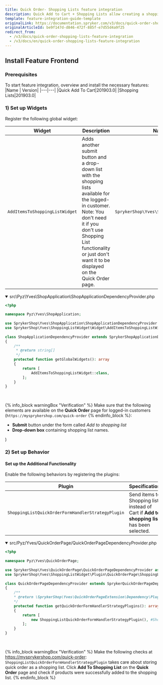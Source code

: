 ```yaml
---
title: Quick Order- Shopping Lists feature integration
description: Quick Add to Cart + Shopping Lists allow creating a shopping list to buy products. This guide describes how to integrate this feature into your project.
template: feature-integration-guide-template
originalLink: https://documentation.spryker.com/v3/docs/quick-order-shopping-lists-feature-integration
originalArticleId: be9f147d-d846-472f-885f-e7d55d4a9f25
redirect_from:
  - /v3/docs/quick-order-shopping-lists-feature-integration
  - /v3/docs/en/quick-order-shopping-lists-feature-integration
---
```


## Install Feature Frontend
### Prerequisites

To start feature integration, overview and install the necessary features:
|Name |	Version|
|---|---|
|Quick Add To Cart|201903.0|
|Shopping Lists|201903.0|

### 1) Set up Widgets

Register the following global widget:

|Widget|Description|Namespace|
|---|---|---|
|`AddItemsToShoppingListWidget`|Adds another submit button and a drop-down list with the shopping lists available for the logged-in customer. Note: You don't need it if you don't use Shopping List functionality or just don't want it to be displayed on the Quick Order page.|`SprykerShop\Yves\ShoppingListWidget\Widget`|

<details open>
<summary markdown='span'>src\Pyz\Yves\ShopApplication\ShopApplicationDependencyProvider.php</summary>

```php
<?php
 
namespace Pyz\Yves\ShopApplication;
 
use SprykerShop\Yves\ShopApplication\ShopApplicationDependencyProvider as SprykerShopApplicationDependencyProvider;
use SprykerShop\Yves\ShoppingListWidget\Widget\AddItemsToShoppingListWidget;
 
class ShopApplicationDependencyProvider extends SprykerShopApplicationDependencyProvider
{
	/**
	 * @return string[]
	 */
	protected function getGlobalWidgets(): array
	{
		return [
			AddItemsToShoppingListWidget::class,
		];
	}
}		
```
<br>
</details>

{% info_block warningBox "Verification" %}
Make sure that the following elements are available on the **Quick Order** page for logged-in customers (`https://mysprykershop.com/quick-order`
{% endinfo_block %}:<ul><li>**Submit** button under the form called *Add to shopping list*</li><li>**Drop-down box** containing shopping list names.</li></ul>)

### 2) Set up Behavior

#### Set up the Additional Functionality

Enable the following behaviors by registering the plugins:

|Plugin|Specification|Prerequisites|Namespace|
|---|---|---|---|
|`ShoppingListQuickOrderFormHandlerStrategyPlugin`|Send items to Shopping list instead of Cart if **Add to shopping list** has been selected.|None|`SprykerShop\Yves\ShoppingListWidget\Plugin\QuickOrderPage`|

<details open>
<summary markdown='span'>src/Pyz/Yves/QuickOrderPage/QuickOrderPageDependencyProvider.php</summary>

```php
<?php
 
namespace Pyz\Yves\QuickOrderPage;
 
use SprykerShop\Yves\QuickOrderPage\QuickOrderPageDependencyProvider as SprykerQuickOrderPageDependencyProvider;
use SprykerShop\Yves\ShoppingListWidget\Plugin\QuickOrderPage\ShoppingListQuickOrderFormHandlerStrategyPlugin;
 
class QuickOrderPageDependencyProvider extends SprykerQuickOrderPageDependencyProvider
{
	/**
	* @return \SprykerShop\Yves\QuickOrderPageExtension\Dependency\Plugin\QuickOrderFormHandlerStrategyPluginInterface[]
	*/
	protected function getQuickOrderFormHandlerStrategyPlugins(): array
	{
		return [
			new ShoppingListQuickOrderFormHandlerStrategyPlugin(), #ShoppingListFeature
		];
	}
}	
```
<br>
</details>

{% info_block warningBox "Verification" %}
Make the following checks at https://mysprykershop.com/quick-order: `ShoppingListQuickOrderFormHandlerStrategyPlugin` takes care about storing quick order as a shopping list. Click **Add To Shopping List** on the **Quick Order** page and check if products were successfully added to the shopping list.
{% endinfo_block %}
